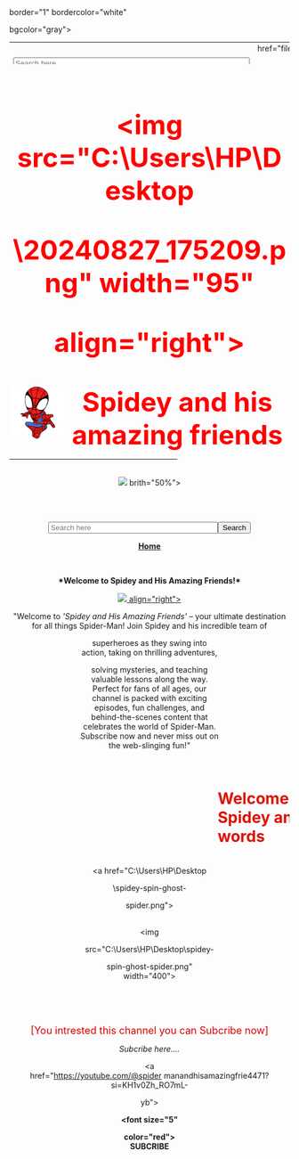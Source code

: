 <!DOCTYPE html>
<html>
<head>
<title>
Spidey his friends
</title>
</head>
<body>

<table width="995" height="40" 

border="1" bordercolor="white" 

bgcolor="gray">
<tr>

<td align="center"><form>
<input type="search" name="search"  
size="50" placeholder="Search here"  
required="required"><input  
type="Submit"  
value="Search" 

size="20"></form></td>

<td align="center"><a 

href="file:///C:/Users/HP/Desktop/in

dex.html"><b><font 

color="black">Home</font></b></a>
</td>

<td align="center"><a 

href="#about"><b><font 

color="black">About Us 

</font></b></a></td>

<td align="center"><a 

href="#videos"><b><font 

color="black">Videos 

</font></b></a></td>

</tr>
</table>


<br>
 <center><font color="red">
<b><font size="50%">

<img src="C:\Users\HP\Desktop

\20240827_175209.png" width="95" 

 
align="right">

<img src="20240827_174022.png"  
width="100" align="left">


Spidey and his amazing friends
</b></font>
</font></center> 
<hr width="60%" color="pewter">


<br>
<center><img src="C:\Users\HP

\Desktop

\spidey_and_his_amazing_friends_lo

go_png_by_edgestudent21_ddwycog

-375w-2x.png" width="300"  
brith="50%"> 

<br><br>
<form>
<input type="search" name="search"  
size="35" placeholder="Search here"  
required="required"><input  
type="Submit"  
value="Search"><p><b><u>Home</u> 
</b></p>
</form>

<br>
<p><b>*Welcome to Spidey and His  
Amazing Friends!*</b></p> <a  
href="https://youtube.com/@spider 
manandhisamazingfrie4471? 
si=KH1v0Zh_RO7mL-yb"> <img  
src="C:\Users\HP\Desktop

\1724654710789.jpg" width="100"  
align="right"></a>

<p>"Welcome to <i>'Spidey and His  
Amazing Friends'</i> – your ultimate  
destination for all things Spider-Man!  
Join Spidey and his incredible team of 

 
superheroes as they swing into  
action, taking on thrilling adventures, 

 
solving mysteries, and teaching  
valuable lessons along the way.  
Perfect for fans of all ages, our  
channel is packed with exciting  
episodes, fun challenges, and  
behind-the-scenes content that  
celebrates the world of Spider-Man.  
Subscribe now and never miss out on  
the web-slinging fun!"</p>

<br><marquee>
<b><h1><font  
color="darkyellow">Welcome to the  
Spidey and his amazing friends  
words</h1></b></font>
</marquee>

<a href="C:\Users\HP\Desktop

\spidey-spin-ghost-

spider.png"><center><br><img 

src="C:\Users\HP\Desktop\spidey-

spin-ghost-spider.png"  
width="400"></center></a>

<br> <br> <br>
<p><font size="4" color="dark  
orange">[You intrested this channel  
you can Subcribe now]</p></font>
<i><p>Subcribe here....</p></i>

<a  
href="https://youtube.com/@spider 
manandhisamazingfrie4471? 
si=KH1v0Zh_RO7mL-

yb"><p><b><font size="5" 

color="red">  
SUBCRIBE</p></b></a>


</body>

</html>
